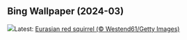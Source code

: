 ## Bing Wallpaper (2024-03)
![](https://www.bing.com/th?id=OHR.LeapingSquirrel_EN-GB4552548404_UHD.jpg&w=1000)Latest: [Eurasian red squirrel (© Westend61/Getty Images)](https://www.bing.com/th?id=OHR.LeapingSquirrel_EN-GB4552548404_UHD.jpg)